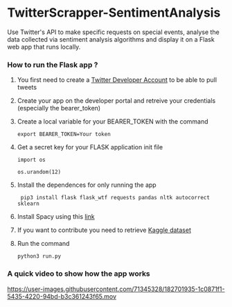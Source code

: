 # TwitterScrapper-SentimentAnalysis
Use Twitter's API to make specific requests on special events, analyse the data collected via sentiment analysis algorithms and display it on a Flask web app that runs locally.

### How to run the Flask app ?

1. You first need to create a [Twitter Developer Account](https://developer.twitter.com/en) to be able to pull tweets
2. Create your app on the developer portal and retreive your credentials (especially the bearer_token)
3. Create a local variable for your BEARER_TOKEN with the command

    ` export BEARER_TOKEN=Your token `

4. Get a secret key for your FLASK application init file

    ` import os `
    
    ` os.urandom(12) `
    
5. Install the dependences for only running the app

    ` pip3 install flask flask_wtf requests pandas nltk autocorrect sklearn`
    
6. Install Spacy using this [link](https://spacy.io/usage)
 
7. If you want to contribute you need to retrieve [Kaggle dataset](https://www.kaggle.com/datasets/kazanova/sentiment140) 

8. Run the command
    
    ` python3 run.py `

### A quick video to show how the app works



https://user-images.githubusercontent.com/71345328/182701935-1c0871f1-5435-4220-94bd-b3c361243f65.mov

